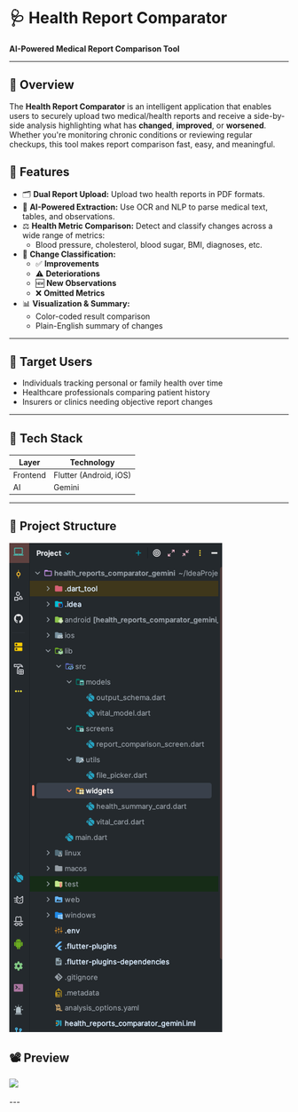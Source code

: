 # 🩺 Health Report Comparator

**AI-Powered Medical Report Comparison Tool**

---

## 🚀 Overview

The **Health Report Comparator** is an intelligent application that enables users to securely upload two medical/health reports and receive a side-by-side analysis highlighting what has **changed**, **improved**, or **worsened**. Whether you're monitoring chronic conditions or reviewing regular checkups, this tool makes report comparison fast, easy, and meaningful.

## 📌 Features

- 🗂 **Dual Report Upload:** Upload two health reports in PDF formats.
- 🧠 **AI-Powered Extraction:** Use OCR and NLP to parse medical text, tables, and observations.
- ⚖️ **Health Metric Comparison:** Detect and classify changes across a wide range of metrics:
    - Blood pressure, cholesterol, blood sugar, BMI, diagnoses, etc.
- 🎯 **Change Classification:**
    - ✅ **Improvements**
    - ⚠️ **Deteriorations**
    - 🆕 **New Observations**
    - ❌ **Omitted Metrics**
- 📊 **Visualization & Summary:**
    - Color-coded result comparison
    - Plain-English summary of changes
---

## 👤 Target Users

- Individuals tracking personal or family health over time
- Healthcare professionals comparing patient history
- Insurers or clinics needing objective report changes

---

## 🧰 Tech Stack

| Layer    | Technology                   |
|----------|------------------------------|
| Frontend | Flutter (Android, iOS)       |
| AI       | Gemini                       |
---

## 📁 Project Structure

![img.png](img.png)

## 📽️ Preview
<p align="left">
  <img src="sample-video.gif" width="30%" />
</p>
---